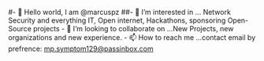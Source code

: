 #- 👋 Hello world, I am @marcuspz
##- 👀 I’m interested in ... Network Security and everything IT, Open internet, Hackathons, sponsoring Open-Source projects
      - 💞️ I’m looking to collaborate on ...New Projects, new organizations and new experience.
         - 📫 How to reach me ...contact email by prefrence: mp.symptom129@passinbox.com

<!---
my real name Marcus Perez this is just a <copy> of a GNU
<this is only a copy of the GNU not applicaple for use in this instance, simply a referance, just the text verbatem does not actually apply to any development.>
   
Copyright (C) 2024  Marcus Perez

    This program is free software: you can redistribute it and/or modify
    it under the terms of the GNU General Public License as published by
    the Free Software Foundation, either version 3 of the License, or
    (at your option) any later version.

    This program is distributed in the hope that it will be useful,
    but WITHOUT ANY WARRANTY; without even the implied warranty of
    MERCHANTABILITY or FITNESS FOR A PARTICULAR PURPOSE.  See the
    GNU General Public License for more details
                                                                   ---.>

